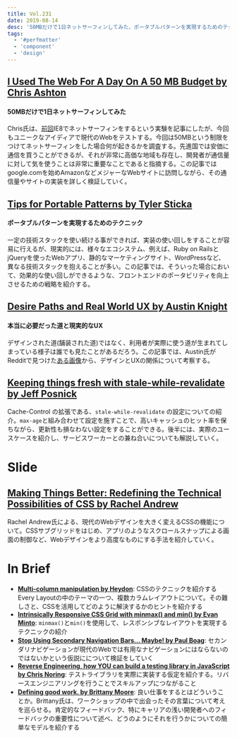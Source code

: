 ```yaml
---
title: Vol.231
date: 2019-08-14
desc: '50MBだけで1日ネットサーフィンしてみた、ポータブルパターンを実現するためのテクニック、本当に必要だった道と現実的なUX、ほか計10リンク'
tags:
  - '#perfmatter'
  - 'component'
  - 'design'
---
```


## [I Used The Web For A Day On A 50 MB Budget by Chris Ashton](https://www.smashingmagazine.com/2019/07/web-on-50mb-budget/)

#### 50MBだけで1日ネットサーフィンしてみた

Chris氏は、[前回](https://www.smashingmagazine.com/2019/03/web-on-internet-explorer-ie8/)IE8でネットサーフィンをするという実験を記事にしたが、今回もユニークなアイディアで現代のWebをテストする。今回は50MBという制限をつけてネットサーフィンをした場合何が起きるかを調査する。先進国では安価に通信を買うことができるが、それが非常に高価な地域も存在し、開発者が通信量に対して気を使うことは非常に重要なことであると指摘する。この記事ではgoogle.comを始めAmazonなどメジャーなWebサイトに訪問しながら、その通信量やサイトの実装を詳しく検証していく。

## [Tips for Portable Patterns by Tyler Sticka](https://cloudfour.com/thinks/tips-for-portable-patterns/)

#### ポータブルパターンを実現するためのテクニック

一定の技術スタックを使い続ける事ができれば、実装の使い回しをすることが容易に行えるが、現実的には、様々なエコシステム、例えば、Ruby on RailsとjQueryを使ったWebアプリ、静的なマーケティングサイト、WordPressなど、異なる技術スタックを抱えることが多い。この記事では、そういった場合において、効果的な使い回しができるような、フロントエンドのポータビリティを向上させるための戦略を紹介する。

## [Desire Paths and Real World UX by Austin Knight](https://austinknight.com/writing/desire-paths-and-real-world-ux)

#### 本当に必要だった道と現実的なUX

デザインされた道(舗装された道)ではなく、利用者が実際に使う道が生まれてしまっている様子は誰でも見たことがあるだろう。この記事では、Austin氏がRedditで見つけた[ある画像](https://uploads-ssl.webflow.com/5a872bc50b4f6f0001a740bd/5c4a0bb1a64ec9603fb9fed1_DesignVSUX.jpeg)から、デザインとUXの関係について考察する。

## [Keeping things fresh with stale-while-revalidate by Jeff Posnick](https://web.dev/stale-while-revalidate/)

Cache-Control の拡張である、`stale-while-revalidate` の設定についての紹介。`max-age`と組み合わせて設定を施すことで、高いキャッシュのヒット率を保ちながら、更新性も損なわない設定をすることができる。後半には、実際のユースケースを紹介し、サービスワーカーとの兼ね合いについても解説していく。

# Slide
## [Making Things Better: Redefining the Technical Possibilities of CSS by Rachel Andrew](https://noti.st/rachelandrew/ClxWtN/making-things-better-redefining-the-technical-possibilities-of-css#soNczRo)

Rachel Andrew氏による、現代のWebデザインを大きく変えるCSSの機能について。CSSサブグリッドをはじめ、アプリのようなスクロールスナップによる画面の制御など、Webデザインをより高度なものにする手法を紹介していく。

# In Brief
- [**Multi-column manipulation by Heydon**](https://every-layout.dev/blog/multi-column-manipulation/): CSSのテクニックを紹介する Every Layoutの中のテーマの一つ、複数カラムレイアウトについて。その難しさと、CSSを活用してどのように解決するかのヒントを紹介する
- [**Intrinsically Responsive CSS Grid with minmax() and min() by Evan Minto**](http://evanminto.com/blog/intrinsically-responsive-css-grid-minmax-min/): `minmax()`と`min()`を使用して、レスポンシブなレイアウトを実現するテクニックの紹介
- [**Stop Using Secondary Navigation Bars… Maybe! by Paul Boag**](https://boagworld.com/design/secondary-navigation/): セカンダリナビゲーションが現代のWebでは有用なナビゲーションにはならないのではないかという仮説にについて検証をしていく
- [**Reverse Engineering, how YOU can build a testing library in JavaScript by Chris Noring**](https://dev.to/itnext/reverse-engineering-how-you-can-build-a-test-library-53e3): テストライブラリを実際に実装する仮定を紹介する。リバースエンジニアリングを行うことでスキルアップにつながること
- [**Defining good work. by Brittany Moore**](http://blog.testdouble.com/posts/2019-07-25-solving-the-problems-with-positive-feedback): 良い仕事をするとはどういうことか。Brittany氏は、ワークショップの中で出会ったその言葉について考えを巡らせる。肯定的なフィードバック、特にキャリアの浅い開発者へのフィードバックの重要性について述べ、どうのようにそれを行うかについての簡単なモデルを紹介する
